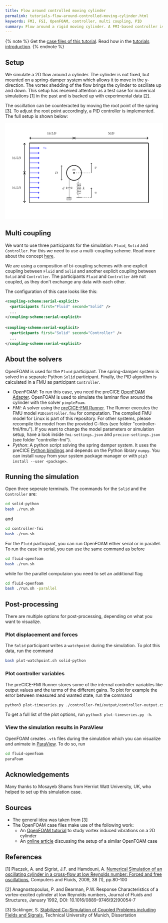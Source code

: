 ```yaml
---
title: Flow around controlled moving cylinder
permalink: tutorials-flow-around-controlled-moving-cylinder.html
keywords: FMI, FSI, OpenFOAM, controller, multi coupling, PID
summary: Flow around a rigid moving cylinder. A FMI-based controller is used to dampen out the oscillation.
---
```


{% note %}
Get the [case files of this tutorial](https://github.com/precice/tutorials/tree/master/flow-around-controlled-moving-cylinder). Read how in the [tutorials introduction](https://www.precice.org/tutorials.html).
{% endnote %}

## Setup

We simulate a 2D flow around a cylinder. The cylinder is not fixed, but mounted on a spring-damper system which allows it to move in the y-direction. The vortex shedding of the flow brings the cylinder to oscillate up and down. This setup has received attention as a test case for numerical simulations [1] in the past and is backed up with experimental data [2].

The oscillation can be counteracted by moving the root point of the spring [3]. To adjust the root point accordingly, a PID controller is implemented. The full setup is shown below:

![Setup of the flow around a mounted cylinder](images/test-case-setup.png)

## Multi coupling

We want to use three participants for the simulation: `Fluid`, `Solid` and `Controller`. For this we need to use a multi-coupling scheme. Read more about the concept [here](https://precice.org/configuration-coupling-multi.html).

We are using a composition of bi-coupling schemes with one explicit coupling between `Fluid` and `Solid` and another explicit coupling between `Solid` and `Controller`. The participants `Fluid` and `Controller` are not coupled, as they don't exchange any data with each other.

The configuration of this case looks like this:

```xml
<coupling-scheme:serial-explicit> 
  <participants first="Fluid" second="Solid" /> 
  ...
</coupling-scheme:serial-explicit> 

<coupling-scheme:serial-explicit> 
  <participants first="Solid" second="Controller" /> 
  ...
</coupling-scheme:serial-explicit>

```

## About the solvers

OpenFOAM is used for the `Fluid` participant. The spring-damper system is solved in a separate Python `Solid` participant. Finally, the PID algorithm is calculated in a FMU as participant `Controller`.

- *OpenFOAM*: To run this case, you need the preCICE [OpenFOAM Adapter](https://precice.org/adapter-openfoam-get.html). OpenFOAM is used to simulate the laminar flow around the cylinder with the solver `pimpleFoam`.
- *FMI*: A solver using the [preCICE-FMI Runner](https://github.com/precice/fmi-runner). The Runner executes the FMU model `PIDcontroller.fmu` for computation. The compiled FMU model for Linux is part of this repository. For other systems, please recompile the model from the provided C-files (see folder "controller-fmi/fmu"). If you want to change the model parameters or simulation setup, have a look inside `fmi-settings.json` and `precice-settings.json` (see folder "controller-fmi").
- *Python*: A python script solving the spring damper system. It uses the preCICE [Python bindings](https://www.precice.org/installation-bindings-python.html) and depends on the Python library `numpy`. You can install `numpy` from your system package manager or with `pip3 install --user <package>`.

## Running the simulation

Open three seperate terminals. The commands for the `Solid` and the `Controller` are:

```bash
cd solid-python
bash ./run.sh
```

and

```bash
cd controller-fmi
bash ./run.sh
```

For the `Fluid` participant, you can run OpenFOAM either serial or in parallel. To run the case in serial, you can use the same command as before

```bash
cd fluid-openfoam
bash ./run.sh
```

while for the parallel computaion you need to set an additional flag

```bash
cd fluid-openfoam
bash ./run.sh -parallel
```

## Post-processing

There are multiple options for post-processing, depending on what you want to visualize.

### Plot displacement and forces

The `Solid` participant writes a `watchpoint` during the simulation. To plot this data, run the command

```bash
bash plot-watchpoint.sh solid-python
```

### Plot controller variables

The preCICE-FMI Runner stores some of the internal controller variables like output values and the terms of the different gains. To plot for example the error between measured and wanted state, run the command

```bash
python3 plot-timeseries.py ./controller-fmi/output/controller-output.csv E_OVER_T
```

To get a full list of the plot options, run `python3 plot-timeseries.py -h`.

### View the simulation results in ParaView

OpenFOAM creates `.vtk` files during the simulation which you can visualize and animate in [ParaView](https://www.paraview.org/download/). To do so, run

```bash
cd fluid-openfoam
paraFoam
```

## Acknowledgements

Many thanks to Mosayeb Shams from Herriot Watt University, UK, who helped to set up this simulation case.

## Sources

- The general idea was taken from [3]
- The OpenFOAM case files make use of the following work:
  - An [OpenFOAM tutorial](https://gitlab.com/mAlletto/openfoamtutorials/-/tree/master/transverseRe100m*10) to study vortex induced vibrations on a 2D cylinder
  - An [online article](https://curiosityfluids.com/2016/07/19/oscillating-cylinder-in-crossflow-pimpledymfoam/) discussing the setup of a similar OpenFOAM case
  
## References

[1] Placzek, A. and Sigrist, J.F. and Hamdouni, A. [Numerical Simulation of an oscillating cylinder in a cross-flow at low Reynolds number: Forced and free oscillations](https://dx.doi.org/10.1016/j.compfluid.2008.01.007), Computers and Fluids, 2009, 38 (1), pp.80-100

[2] Anagnostopoulus, P. and Bearman, P.W. Response Characteristics of a vortex-excited cylinder at low Reynolds numbers, Journal of Fluids and Structures, January 1992, DOI: 10.1016/0889-9746(92)90054-7

[3] Sicklinger, S. [Stabilized Co-Simulation of Coupled Problems including Fields and Signals](https://www.researchgate.net/publication/269705153_Stabilized_Co-Simulation_of_Coupled_Problems_Including_Fields_and_Signals), Technical University of Munich, Dissertation
